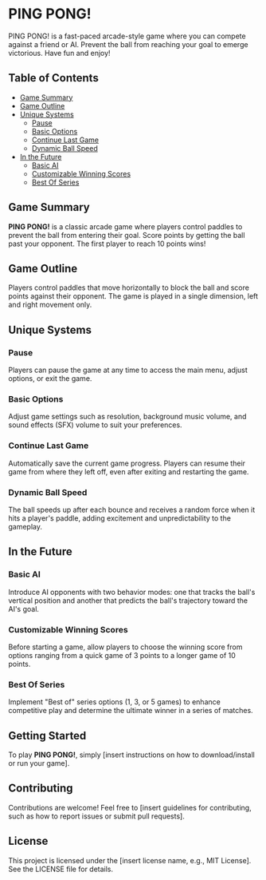 # PING PONG!

PING PONG! is a fast-paced arcade-style game where you can compete against a friend or AI. Prevent the ball from reaching your goal to emerge victorious. Have fun and enjoy!

## Table of Contents

- [Game Summary](#game-summary)
- [Game Outline](#game-outline)
- [Unique Systems](#unique-systems)
  - [Pause](#pause)
  - [Basic Options](#basic-options)
  - [Continue Last Game](#continue-last-game)
  - [Dynamic Ball Speed](#dynamic-ball-speed)
- [In the Future](#in-the-future)
  - [Basic AI](#basic-ai)
  - [Customizable Winning Scores](#customizable-winning-scores)
  - [Best Of Series](#best-of-series)

## Game Summary

**PING PONG!** is a classic arcade game where players control paddles to prevent the ball from entering their goal. Score points by getting the ball past your opponent. The first player to reach 10 points wins!

## Game Outline

Players control paddles that move horizontally to block the ball and score points against their opponent. The game is played in a single dimension, left and right movement only.

## Unique Systems

### Pause

Players can pause the game at any time to access the main menu, adjust options, or exit the game.

### Basic Options

Adjust game settings such as resolution, background music volume, and sound effects (SFX) volume to suit your preferences.

### Continue Last Game

Automatically save the current game progress. Players can resume their game from where they left off, even after exiting and restarting the game.

### Dynamic Ball Speed

The ball speeds up after each bounce and receives a random force when it hits a player's paddle, adding excitement and unpredictability to the gameplay.

## In the Future

### Basic AI

Introduce AI opponents with two behavior modes: one that tracks the ball's vertical position and another that predicts the ball's trajectory toward the AI's goal.

### Customizable Winning Scores

Before starting a game, allow players to choose the winning score from options ranging from a quick game of 3 points to a longer game of 10 points.

### Best Of Series

Implement "Best of" series options (1, 3, or 5 games) to enhance competitive play and determine the ultimate winner in a series of matches.

## Getting Started

To play **PING PONG!**, simply [insert instructions on how to download/install or run your game].

## Contributing

Contributions are welcome! Feel free to [insert guidelines for contributing, such as how to report issues or submit pull requests].

## License

This project is licensed under the [insert license name, e.g., MIT License]. See the LICENSE file for details.

